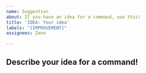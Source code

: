 ```yaml
---
name: Suggestion
about: If you have an idea for a command, use this!
title: 'IDEA: Your idea'
labels: "[IMPROVEMENT]"
assignees: Zeno

---
```


## Describe your idea for a command!
